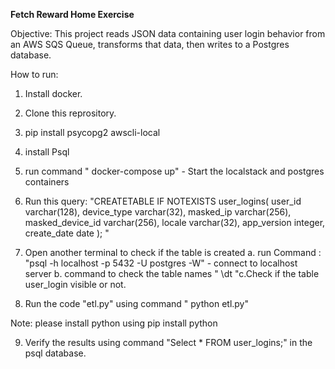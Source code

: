 **Fetch Reward Home Exercise**

Objective: This project reads JSON data containing user login behavior from an AWS SQS Queue, transforms that data, then writes to a Postgres database.

How to run: 

1. Install docker.
2. Clone this reprository.
3. pip install psycopg2 awscli-local
4. install Psql
5. run command " docker-compose up" - Start the localstack and postgres containers
6. Run this query: "CREATETABLE IF NOTEXISTS user_logins(
   user_id varchar(128),
   device_type varchar(32),
   masked_ip varchar(256),
   masked_device_id varchar(256),
   locale varchar(32),
   app_version integer,
   create_date date
   ); "
7. Open another terminal to check if the table is created
   a. run Command : "psql -h localhost -p 5432 -U postgres -W" - connect to localhost server
   b. command to check the table names " \dt "c.Check if the table user_login visible or not.

  8. Run the code "etl.py" using command " python etl.py"

   Note: please install python using pip install python

9. Verify the results using command "Select * FROM user_logins;" in the psql database.
